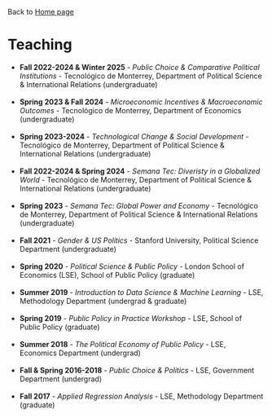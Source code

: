 Back to [Home page](/README.md)

# Teaching

* **Fall 2022-2024 & Winter 2025** - *Public Choice & Comparative Political Institutions* - Tecnológico de Monterrey, Department of Political Science & International Relations (undergraduate)
<br/><br/>
* **Spring 2023 & Fall 2024** - *Microeconomic Incentives & Macroeconomic Outcomes* - Tecnológico de Monterrey, Department of Economics (undergraduate)
<br/><br/>
* **Spring 2023-2024** - *Technological Change & Social Development* - Tecnológico de Monterrey, Department of Political Science & International Relations (undergraduate)
<br/><br/>
* **Fall 2022-2024 & Spring 2024** - *Semana Tec: Diveristy in a Globalized World* - Tecnológico de Monterrey, Department of Political Science & International Relations (undergraduate)
<br/><br/>
* **Spring 2023** - *Semana Tec: Global Power and Economy* - Tecnológico de Monterrey, Department of Political Science & International Relations (undergraduate)
<br/><br/>
* **Fall 2021** - *Gender & US Politics* - Stanford University, Political Science Department (undergraduate)
<br/><br/>
* **Spring 2020** - *Political Science & Public Policy* - London School of Economics (LSE), School of Public Policy (graduate)
<br/><br/>
* **Summer 2019** - *Introduction to Data Science & Machine Learning* - LSE, Methodology Department (undergrad & graduate)
<br/><br/>
* **Spring 2019** - *Public Policy in Practice Workshop* - LSE, School of Public Policy (graduate)
<br/><br/>
* **Summer 2018** - *The Political Economy of Public Policy* - LSE, Economics Department (undergrad)
<br/><br/>
* **Fall & Spring 2016-2018** - *Public Choice & Politics* - LSE, Government Department (undergrad)
<br/><br/>
* **Fall 2017** - *Applied Regression Analysis* - LSE, Methodology Department (graduate)
